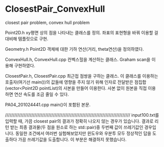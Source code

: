 # ClosestPair_ConvexHull
closest pair problem, convex hull problem

Point2D.h
	xy평면 상의 점을 나타내는 클래스를 정의.
	좌표의 표현형을 바꿔 이용할 걸 대비해 템플릿으로 구현.

Geometry.h
	Point2D 객체에 대한 기하 연산(거리, theta연산)을 정의하였다.
	
ConvexHull.h, ConvexHull.cpp
	컨벡스헐을 계산하는 클래스. Graham scan을 이용해 구현하였다.
	
ClosestPair.h, ClosestPair.cpp
	최근접 점쌍을 구하는 클래스.
	이 클래스를 이용하는 호출자(여기선 main())의 값들에 영향을 주지 않기 위해
	인자로 전달받은 점집합(vector<Point2D<int> pointList)의 사본을 만들어 이용한다.
	사본 없이 원본을 직접 이용하면 연산 속도를 조금 줄일 수 있다.

PA04_201024441.cpp
	main()이 포함된 본문.
	
/////////////////////////////////////////////////////////////////////////////////
input100.txt를 입력할 때,
가끔 closest pair의 결과가 정확히 나오지 않는 경우가 있습니다.
결과로 리턴 받는 최종 결과물(두 점을 원소로 하는 std::pair)중 두번째 값이 쓰레기값인 경우입니다.
동일한 조건에서 여러번 실험해보았지만 윈도우와 우분투 모두 정상적인 답을 도출하다 가끔 쓰레기값을 도출합니다.
이 부분은 해결하지 못했습니다.

